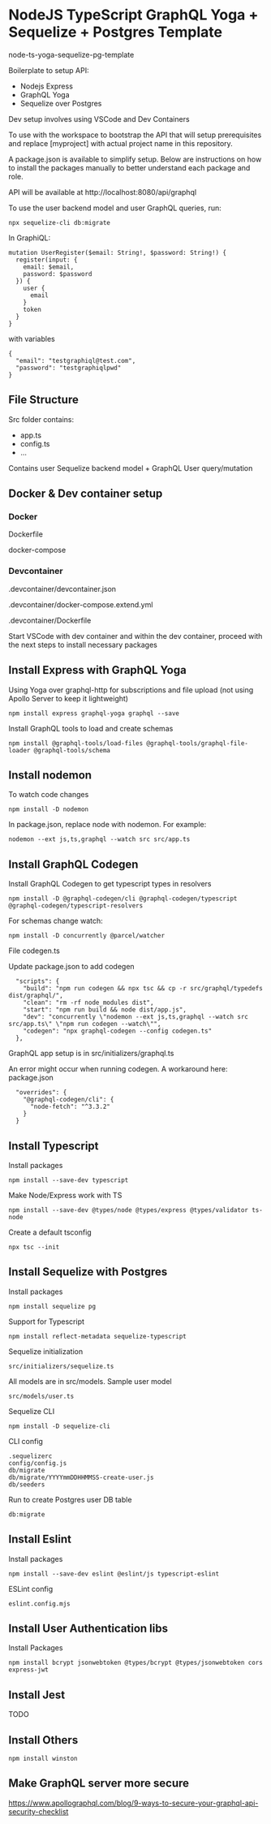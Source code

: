 # NodeJS TypeScript GraphQL Yoga + Sequelize + Postgres Template

node-ts-yoga-sequelize-pg-template

Boilerplate to setup API:
- Nodejs Express
- GraphQL Yoga
- Sequelize over Postgres

Dev setup involves using VSCode and Dev Containers

To use with the workspace to bootstrap the API that will setup prerequisites and replace [myproject] with actual project name in this repository.

A package.json is available to simplify setup.
Below are instructions on how to install the packages manually to better understand each package and role.

API will be available at http://localhost:8080/api/graphql

To use the user backend model and user GraphQL queries, run:
```
npx sequelize-cli db:migrate
```

In GraphiQL:
```
mutation UserRegister($email: String!, $password: String!) {
  register(input: {
    email: $email,
    password: $password
  }) {
    user {
      email
    }
    token
  }
}
```
with variables
```
{
  "email": "testgraphiql@test.com",
  "password": "testgraphiqlpwd"
}
```

## File Structure

Src folder contains:
- app.ts
- config.ts
- ...

Contains user Sequelize backend model + GraphQL User query/mutation

## Docker & Dev container setup

### Docker

Dockerfile

docker-compose

### Devcontainer

.devcontainer/devcontainer.json

.devcontainer/docker-compose.extend.yml

.devcontainer/Dockerfile

Start VSCode with dev container and within the dev container, proceed with the next steps to install necessary packages

## Install Express with GraphQL Yoga

Using Yoga over graphql-http for subscriptions and file upload (not using Apollo Server to keep it lightweight)
```
npm install express graphql-yoga graphql --save
```

Install GraphQL tools to load and create schemas
```
npm install @graphql-tools/load-files @graphql-tools/graphql-file-loader @graphql-tools/schema
```

## Install nodemon
To watch code changes
```
npm install -D nodemon
```

In package.json, replace node with nodemon. For example:
```
nodemon --ext js,ts,graphql --watch src src/app.ts
```

## Install GraphQL Codegen
Install GraphQL Codegen to get typescript types in resolvers
```
npm install -D @graphql-codegen/cli @graphql-codegen/typescript @graphql-codegen/typescript-resolvers
```
For schemas change watch:
```
npm install -D concurrently @parcel/watcher
```

File codegen.ts

Update package.json to add codegen
```
  "scripts": {
    "build": "npm run codegen && npx tsc && cp -r src/graphql/typedefs dist/graphql/",
    "clean": "rm -rf node_modules dist",
    "start": "npm run build && node dist/app.js",
    "dev": "concurrently \"nodemon --ext js,ts,graphql --watch src src/app.ts\" \"npm run codegen --watch\"",
    "codegen": "npx graphql-codegen --config codegen.ts"
  },
```

GraphQL app setup is in src/initializers/graphql.ts

An error might occur when running codegen. A workaround here: package.json
```
  "overrides": {
    "@graphql-codegen/cli": {
      "node-fetch": "^3.3.2"
    }
  }
```

## Install Typescript

Install packages
```
npm install --save-dev typescript
```

Make Node/Express work with TS
```
npm install --save-dev @types/node @types/express @types/validator ts-node
```

Create a default tsconfig
```
npx tsc --init
```

## Install Sequelize with Postgres

Install packages
```
npm install sequelize pg

```

Support for Typescript
```
npm install reflect-metadata sequelize-typescript
```

Sequelize initialization
```
src/initializers/sequelize.ts
```

All models are in src/models. Sample user model
```
src/models/user.ts
```

Sequelize CLI
```
npm install -D sequelize-cli
```

CLI config
```
.sequelizerc
config/config.js
db/migrate
db/migrate/YYYYmmDDHHMMSS-create-user.js
db/seeders
```

Run to create Postgres user DB table
```
db:migrate
```

## Install Eslint

Install packages
```
npm install --save-dev eslint @eslint/js typescript-eslint
```

ESLint config
```
eslint.config.mjs
```

## Install User Authentication libs

Install Packages
```
npm install bcrypt jsonwebtoken @types/bcrypt @types/jsonwebtoken cors express-jwt
```

## Install Jest

TODO

## Install Others

```
npm install winston
```

## Make GraphQL server more secure

https://www.apollographql.com/blog/9-ways-to-secure-your-graphql-api-security-checklist
